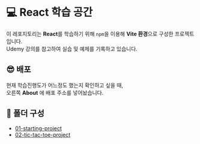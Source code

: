 # 💻 React 학습 공간 

이 레포지토리는 **React**를 학습하기 위해 `npm`을 이용해 **Vite 환경**으로 구성한 프로젝트입니다.  
Udemy 강의를 참고하여 실습 및 예제를 기록하고 있습니다.

## 😎 배포
현재 학습진행도가 어느정도 했는지 확인하고 싶을 때,   
오른쪽 **About** 에 배포 주소를 넣어놨습니다.   


## 📂 폴더 구성
- [01-starting-project](./01-starting-project)  
- [02-tic-tac-toe-project](./02-tic-tac-toe-project/)